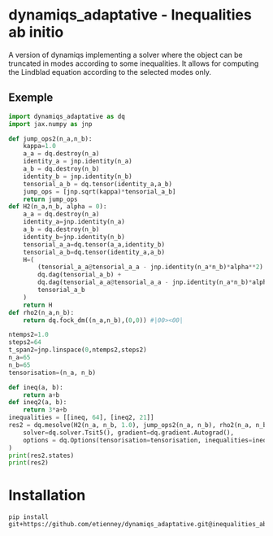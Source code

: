 # dynamiqs_adaptative - Inequalities ab initio
A version of dynamiqs implementing a solver where the object can be truncated in modes according to some inequalities. It allows for computing the Lindblad equation according to the selected modes only.

## Exemple
```python
import dynamiqs_adaptative as dq
import jax.numpy as jnp

def jump_ops2(n_a,n_b):
    kappa=1.0
    a_a = dq.destroy(n_a)
    identity_a = jnp.identity(n_a)
    a_b = dq.destroy(n_b)
    identity_b = jnp.identity(n_b)
    tensorial_a_b = dq.tensor(identity_a,a_b)
    jump_ops = [jnp.sqrt(kappa)*tensorial_a_b]
    return jump_ops
def H2(n_a,n_b, alpha = 0):
    a_a = dq.destroy(n_a)
    identity_a=jnp.identity(n_a)
    a_b = dq.destroy(n_b)
    identity_b=jnp.identity(n_b)
    tensorial_a_a=dq.tensor(a_a,identity_b)
    tensorial_a_b=dq.tensor(identity_a,a_b)
    H=(
        (tensorial_a_a@tensorial_a_a - jnp.identity(n_a*n_b)*alpha**2) @ 
        dq.dag(tensorial_a_b) + 
        dq.dag(tensorial_a_a@tensorial_a_a - jnp.identity(n_a*n_b)*alpha**2) @ 
        tensorial_a_b 
    )
    return H
def rho2(n_a,n_b):
    return dq.fock_dm((n_a,n_b),(0,0)) #|00><00|

ntemps2=1.0
steps2=64
t_span2=jnp.linspace(0,ntemps2,steps2)
n_a=65
n_b=65
tensorisation=(n_a, n_b)

def ineq(a, b):
    return a+b
def ineq2(a, b):
    return 3*a+b
inequalities = [[ineq, 64], [ineq2, 21]]
res2 = dq.mesolve(H2(n_a, n_b, 1.0), jump_ops2(n_a, n_b), rho2(n_a, n_b), t_span2, 
    solver=dq.solver.Tsit5(), gradient=dq.gradient.Autograd(), 
    options = dq.Options(tensorisation=tensorisation, inequalities=inequalities)
)
print(res2.states)
print(res2)
```

# Installation 

```shell
pip install git+https://github.com/etienney/dynamiqs_adaptative.git@inequalities_ab_initio
```
